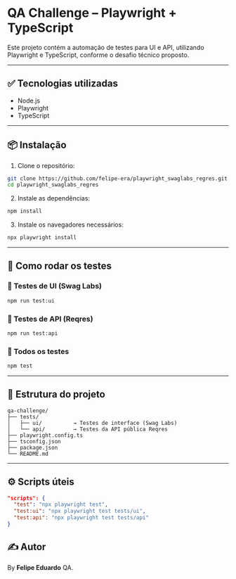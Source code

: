 # QA Challenge – Playwright + TypeScript

Este projeto contém a automação de testes para UI e API, utilizando Playwright e TypeScript, conforme o desafio técnico proposto.

---

## ✅ Tecnologias utilizadas

- Node.js
- Playwright
- TypeScript

---

## 📦 Instalação

1. Clone o repositório:

```bash
git clone https://github.com/felipe-era/playwright_swaglabs_regres.git
cd playwright_swaglabs_regres
```

2. Instale as dependências:

```bash
npm install
```

3. Instale os navegadores necessários:

```bash
npx playwright install
```

---

## 🚀 Como rodar os testes

### 🔹 Testes de UI (Swag Labs)

```bash
npm run test:ui
```

### 🔹 Testes de API (Reqres)

```bash
npm run test:api
```

### 🔹 Todos os testes

```bash
npm test
```

---

## 📁 Estrutura do projeto

```
qa-challenge/
├── tests/
│   ├── ui/          → Testes de interface (Swag Labs)
│   └── api/         → Testes da API pública Reqres
├── playwright.config.ts
├── tsconfig.json
├── package.json
└── README.md
```

---

## ⚙️ Scripts úteis

```json
"scripts": {
  "test": "npx playwright test",
  "test:ui": "npx playwright test tests/ui",
  "test:api": "npx playwright test tests/api"
}
```


## ✍️ Autor

By **Felipe Eduardo** QA.
